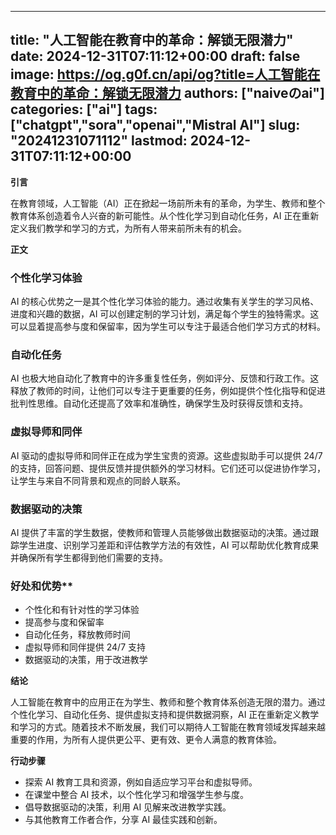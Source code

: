 
---
title: "人工智能在教育中的革命：解锁无限潜力"
date: 2024-12-31T07:11:12+00:00
draft: false
image: https://og.g0f.cn/api/og?title=人工智能在教育中的革命：解锁无限潜力
authors: ["naiveのai"]
categories: ["ai"]
tags: ["chatgpt","sora","openai","Mistral AI"]
slug: "20241231071112"
lastmod: 2024-12-31T07:11:12+00:00
---
**引言**

在教育领域，人工智能（AI）正在掀起一场前所未有的革命，为学生、教师和整个教育体系创造着令人兴奋的新可能性。从个性化学习到自动化任务，AI 正在重新定义我们教学和学习的方式，为所有人带来前所未有的机会。

**正文**

### 个性化学习体验

AI 的核心优势之一是其个性化学习体验的能力。通过收集有关学生的学习风格、进度和兴趣的数据，AI 可以创建定制的学习计划，满足每个学生的独特需求。这可以显着提高参与度和保留率，因为学生可以专注于最适合他们学习方式的材料。

### 自动化任务

AI 也极大地自动化了教育中的许多重复性任务，例如评分、反馈和行政工作。这释放了教师的时间，让他们可以专注于更重要的任务，例如提供个性化指导和促进批判性思维。自动化还提高了效率和准确性，确保学生及时获得反馈和支持。

### 虚拟导师和同伴

AI 驱动的虚拟导师和同伴正在成为学生宝贵的资源。这些虚拟助手可以提供 24/7 的支持，回答问题、提供反馈并提供额外的学习材料。它们还可以促进协作学习，让学生与来自不同背景和观点的同龄人联系。

### 数据驱动的决策

AI 提供了丰富的学生数据，使教师和管理人员能够做出数据驱动的决策。通过跟踪学生进度、识别学习差距和评估教学方法的有效性，AI 可以帮助优化教育成果并确保所有学生都得到他们需要的支持。

### 好处和优势**

* 个性化和有针对性的学习体验
* 提高参与度和保留率
* 自动化任务，释放教师时间
* 虚拟导师和同伴提供 24/7 支持
* 数据驱动的决策，用于改进教学

**结论**

人工智能在教育中的应用正在为学生、教师和整个教育体系创造无限的潜力。通过个性化学习、自动化任务、提供虚拟支持和提供数据洞察，AI 正在重新定义教学和学习的方式。随着技术不断发展，我们可以期待人工智能在教育领域发挥越来越重要的作用，为所有人提供更公平、更有效、更令人满意的教育体验。

**行动步骤**

* 探索 AI 教育工具和资源，例如自适应学习平台和虚拟导师。
* 在课堂中整合 AI 技术，以个性化学习和增强学生参与度。
* 倡导数据驱动的决策，利用 AI 见解来改进教学实践。
* 与其他教育工作者合作，分享 AI 最佳实践和创新。